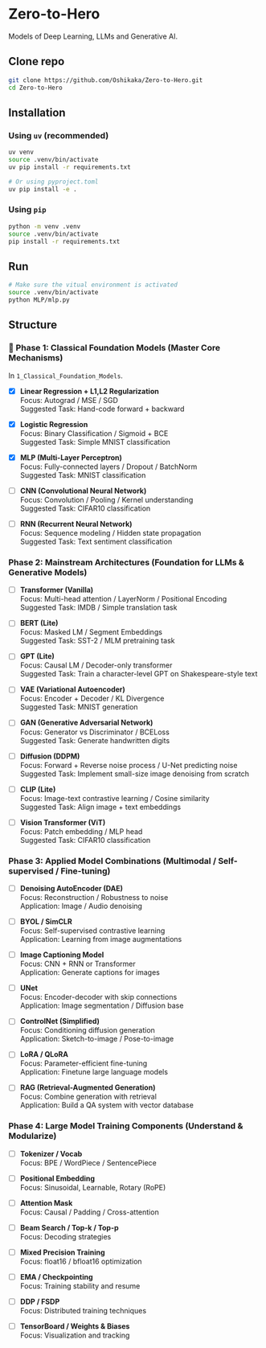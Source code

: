 # Zero-to-Hero
Models of Deep Learning, LLMs and Generative AI.

## Clone repo
```bash
git clone https://github.com/Oshikaka/Zero-to-Hero.git
cd Zero-to-Hero
```

## Installation
### Using `uv` (recommended)
```bash
uv venv
source .venv/bin/activate
uv pip install -r requirements.txt

# Or using pyproject.toml
uv pip install -e .
```

### Using `pip`
```bash
python -m venv .venv
source .venv/bin/activate
pip install -r requirements.txt
```

## Run
```bash
# Make sure the vitual environment is activated
source .venv/bin/activate
python MLP/mlp.py
```

## Structure
### 🤡 Phase 1: Classical Foundation Models (Master Core Mechanisms)
In `1_Classical_Foundation_Models`.

- [x] **Linear Regression + L1,L2 Regularization**  
  Focus: Autograd / MSE / SGD  
  Suggested Task: Hand-code forward + backward

- [x] **Logistic Regression**  
  Focus: Binary Classification / Sigmoid + BCE  
  Suggested Task: Simple MNIST classification

- [x] **MLP (Multi-Layer Perceptron)**  
  Focus: Fully-connected layers / Dropout / BatchNorm  
  Suggested Task: MNIST classification

- [ ] **CNN (Convolutional Neural Network)**  
  Focus: Convolution / Pooling / Kernel understanding  
  Suggested Task: CIFAR10 classification

- [ ] **RNN (Recurrent Neural Network)**  
  Focus: Sequence modeling / Hidden state propagation  
  Suggested Task: Text sentiment classification

### Phase 2: Mainstream Architectures (Foundation for LLMs & Generative Models)

- [ ] **Transformer (Vanilla)**  
  Focus: Multi-head attention / LayerNorm / Positional Encoding  
  Suggested Task: IMDB / Simple translation task

- [ ] **BERT (Lite)**  
  Focus: Masked LM / Segment Embeddings  
  Suggested Task: SST-2 / MLM pretraining task

- [ ] **GPT (Lite)**  
  Focus: Causal LM / Decoder-only transformer  
  Suggested Task: Train a character-level GPT on Shakespeare-style text

- [ ] **VAE (Variational Autoencoder)**  
  Focus: Encoder + Decoder / KL Divergence  
  Suggested Task: MNIST generation

- [ ] **GAN (Generative Adversarial Network)**  
  Focus: Generator vs Discriminator / BCELoss  
  Suggested Task: Generate handwritten digits

- [ ] **Diffusion (DDPM)**  
  Focus: Forward + Reverse noise process / U-Net predicting noise  
  Suggested Task: Implement small-size image denoising from scratch

- [ ] **CLIP (Lite)**  
  Focus: Image-text contrastive learning / Cosine similarity  
  Suggested Task: Align image + text embeddings

- [ ] **Vision Transformer (ViT)**  
  Focus: Patch embedding / MLP head  
  Suggested Task: CIFAR10 classification

### Phase 3: Applied Model Combinations (Multimodal / Self-supervised / Fine-tuning)

- [ ] **Denoising AutoEncoder (DAE)**  
  Focus: Reconstruction / Robustness to noise  
  Application: Image / Audio denoising

- [ ] **BYOL / SimCLR**  
  Focus: Self-supervised contrastive learning  
  Application: Learning from image augmentations

- [ ] **Image Captioning Model**  
  Focus: CNN + RNN or Transformer  
  Application: Generate captions for images

- [ ] **UNet**  
  Focus: Encoder-decoder with skip connections  
  Application: Image segmentation / Diffusion base

- [ ] **ControlNet (Simplified)**  
  Focus: Conditioning diffusion generation  
  Application: Sketch-to-image / Pose-to-image

- [ ] **LoRA / QLoRA**  
  Focus: Parameter-efficient fine-tuning  
  Application: Finetune large language models

- [ ] **RAG (Retrieval-Augmented Generation)**  
  Focus: Combine generation with retrieval  
  Application: Build a QA system with vector database

### Phase 4: Large Model Training Components (Understand & Modularize)

- [ ] **Tokenizer / Vocab**  
  Focus: BPE / WordPiece / SentencePiece

- [ ] **Positional Embedding**  
  Focus: Sinusoidal, Learnable, Rotary (RoPE)

- [ ] **Attention Mask**  
  Focus: Causal / Padding / Cross-attention

- [ ] **Beam Search / Top-k / Top-p**  
  Focus: Decoding strategies

- [ ] **Mixed Precision Training**  
  Focus: float16 / bfloat16 optimization

- [ ] **EMA / Checkpointing**  
  Focus: Training stability and resume

- [ ] **DDP / FSDP**  
  Focus: Distributed training techniques

- [ ] **TensorBoard / Weights & Biases**  
  Focus: Visualization and tracking


